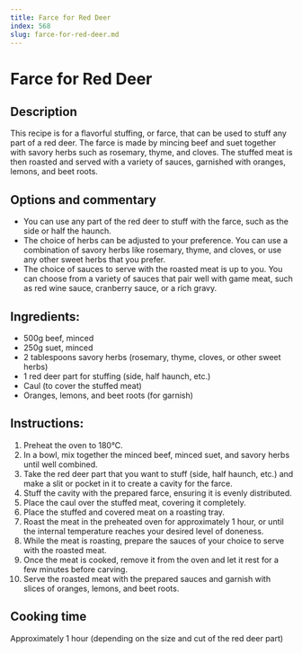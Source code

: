 ```yaml
---
title: Farce for Red Deer
index: 568
slug: farce-for-red-deer.md
---
```


# Farce for Red Deer

## Description
This recipe is for a flavorful stuffing, or farce, that can be used to stuff any part of a red deer. The farce is made by mincing beef and suet together with savory herbs such as rosemary, thyme, and cloves. The stuffed meat is then roasted and served with a variety of sauces, garnished with oranges, lemons, and beet roots.

## Options and commentary
- You can use any part of the red deer to stuff with the farce, such as the side or half the haunch.
- The choice of herbs can be adjusted to your preference. You can use a combination of savory herbs like rosemary, thyme, and cloves, or use any other sweet herbs that you prefer.
- The choice of sauces to serve with the roasted meat is up to you. You can choose from a variety of sauces that pair well with game meat, such as red wine sauce, cranberry sauce, or a rich gravy.

## Ingredients:
- 500g beef, minced
- 250g suet, minced
- 2 tablespoons savory herbs (rosemary, thyme, cloves, or other sweet herbs)
- 1 red deer part for stuffing (side, half haunch, etc.)
- Caul (to cover the stuffed meat)
- Oranges, lemons, and beet roots (for garnish)

## Instructions:
1. Preheat the oven to 180°C.
2. In a bowl, mix together the minced beef, minced suet, and savory herbs until well combined.
3. Take the red deer part that you want to stuff (side, half haunch, etc.) and make a slit or pocket in it to create a cavity for the farce.
4. Stuff the cavity with the prepared farce, ensuring it is evenly distributed.
5. Place the caul over the stuffed meat, covering it completely.
6. Place the stuffed and covered meat on a roasting tray.
7. Roast the meat in the preheated oven for approximately 1 hour, or until the internal temperature reaches your desired level of doneness.
8. While the meat is roasting, prepare the sauces of your choice to serve with the roasted meat.
9. Once the meat is cooked, remove it from the oven and let it rest for a few minutes before carving.
10. Serve the roasted meat with the prepared sauces and garnish with slices of oranges, lemons, and beet roots.

## Cooking time
Approximately 1 hour (depending on the size and cut of the red deer part)